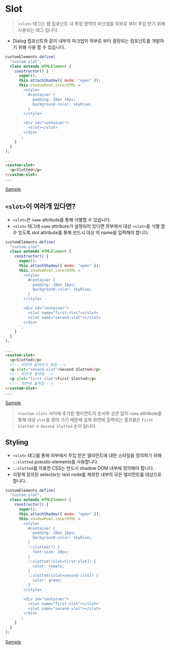 # Slot

> `<slot>` 태그는 웹 컴포넌트 내 특정 영역의 마크업을 외부로 부터 주입 받기 위해 사용되는 태그 입니다.

- Dialog 컴포넌트와 같이 내부의 마크업이 외부로 부터 결정되는 컴포넌트를 개발하기 위해 사용 할 수 있습니다.

```javascript
customElements.define(
  "custom-slot",
  class extends HTMLElement {
    constructor() {
      super();
      this.attachShadow({ mode: "open" });
      this.shadowRoot.innerHTML = `
        <style>
          #container {
            padding: 20px 10px;
            background-color: skyblue;
          }
        </style>

        <div id="container">
          <slot></slot>
        </div>
      `;
    }
  }
);
```

```html
...
<custom-slot>
  <p>Slotted</p>
</custom-slot>
...
```

[Sample](https://socar-butler.github.io/slot-sample.html)

## `<slot>`이 여러개 있다면?

- `<slot>`은 `name` attribute를 통해 식별할 수 있습니다.
- `<slot>` 태그에 `name` attribute가 설정되어 있다면 외부에서 대상 `<slot>`을 식별 할 수 있도록 slot attribute를 통해 반드시 대상 <slot>의 name을 입력해야 합니다.

```javascript
customElements.define(
  "custom-slot",
  class extends HTMLElement {
    constructor() {
      super();
      this.attachShadow({ mode: "open" });
      this.shadowRoot.innerHTML = `
        <style>
          #container {
            padding: 20px 10px;
            background-color: skyblue;
          }
        </style>

        <div id="container">
          <slot name="first-slot"></slot>
          <slot name="second-slot"></slot>
        </div>
      `;
    }
  }
);
```

```html
...
<custom-slot>
  <p>Slotted</p>
  <!-- 화면에 출력되지 않음 -->
  <p slot="second-slot">Second Slotted</p>
  <!-- 화면에 출력됨 -->
  <p slot="first-slot">First Slotted</p>
  <!-- 화면에 출력됨 -->
</custom-slot>
...
```

[Sample](https://socar-butler.github.io/multiple-slot-sample.html)

> `<custom-slot>` 사이에 추가된 엘리먼트의 순서와 상관 없이 `name` attribute를 통해 대상 `slot`을 찾아 가기 때문에 실제 화면에 출력되는 결과물은 `First Slotted` -> `Second Slotted` 순이 됩니다.

## Styling

- `<slot>` 태그를 통해 외부에서 주입 받은 엘리먼트에 대한 스타일을 정의하기 위해 `::slotted` pseudo-elements를 사용합니다.
- `::slotted`를 이용한 CSS는 반드시 shadow DOM 내부에 정의해야 합니다.
- 이렇게 정의된 selector는 text node를 제외한 <slot> 내부의 모든 엘리먼트를 대상으로 합니다.

```javascript
customElements.define(
  "custom-slot",
  class extends HTMLElement {
    constructor() {
      super();
      this.attachShadow({ mode: "open" });
      this.shadowRoot.innerHTML = `
        <style>
          #container {
            padding: 20px 10px;
            background-color: skyblue;
          }
          ::slotted(*) {
            font-size: 20px;
          }
          ::slotted([slot=first-slot]) {
            color: tomato;
          }
          ::slotted([slot=second-slot]) {
            color: green;
          }
        </style>

        <div id="container">
          <slot name="first-slot"></slot>
          <slot name="second-slot"></slot>
        </div>
      `;
    }
  }
);
```

[Sample](https://socar-butler.github.io/slot-stylingØ.html)
